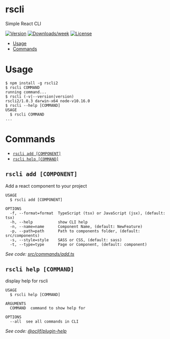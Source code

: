rscli
=====

Simple React CLI

[![Version](https://img.shields.io/npm/v/rscli.svg)](https://npmjs.org/package/rscli2)
[![Downloads/week](https://img.shields.io/npm/dw/rscli.svg)](https://npmjs.org/package/rscli2)
[![License](https://img.shields.io/npm/l/rscli2.svg)](https://github.com/mdoye/rscli/blob/master/package.json)

<!-- toc -->
* [Usage](#usage)
* [Commands](#commands)
<!-- tocstop -->
# Usage
<!-- usage -->
```sh-session
$ npm install -g rscli2
$ rscli COMMAND
running command...
$ rscli (-v|--version|version)
rscli2/1.0.3 darwin-x64 node-v10.16.0
$ rscli --help [COMMAND]
USAGE
  $ rscli COMMAND
...
```
<!-- usagestop -->
# Commands
<!-- commands -->
* [`rscli add [COMPONENT]`](#rscli-add-component)
* [`rscli help [COMMAND]`](#rscli-help-command)

## `rscli add [COMPONENT]`

Add a react component to your project

```
USAGE
  $ rscli add [COMPONENT]

OPTIONS
  -f, --format=format  TypeScript (tsx) or JavaScript (jsx), (default: tsx)
  -h, --help           show CLI help
  -n, --name=name      Component Name, (default: NewFeature)
  -p, --path=path      Path to components folder, (default: src/components)
  -s, --style=style    SASS or CSS, (default: sass)
  -t, --type=type      Page or Component, (default: component)
```

_See code: [src/commands/add.ts](https://github.com/michaeldoye/rscli/blob/v1.0.3/src/commands/add.ts)_

## `rscli help [COMMAND]`

display help for rscli

```
USAGE
  $ rscli help [COMMAND]

ARGUMENTS
  COMMAND  command to show help for

OPTIONS
  --all  see all commands in CLI
```

_See code: [@oclif/plugin-help](https://github.com/oclif/plugin-help/blob/v2.2.1/src/commands/help.ts)_
<!-- commandsstop -->
